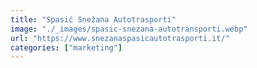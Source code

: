 ```yaml
---
title: "Spasić Snežana Autotrasporti"
image: "./_images/spasic-snezana-autotransporti.webp"
url: "https://www.snezanaspasicautotrasporti.it/"
categories: ["marketing"]
---
```

